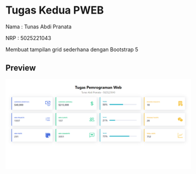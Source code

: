 # Tugas Kedua PWEB

Nama : Tunas Abdi Pranata

NRP : 5025221043

Membuat tampilan grid sederhana dengan Bootstrap 5

## Preview

![preview](preview.png)
